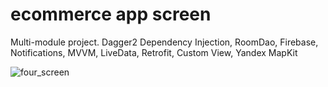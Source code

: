 # ecommerce app screen
Multi-module project. Dagger2 Dependency Injection, RoomDao, Firebase, Notifications, 
MVVM, LiveData, Retrofit, Custom View, Yandex MapKit 



![four_screen](https://user-images.githubusercontent.com/83759412/162030461-9f2ddce3-f401-4348-818b-0275a4037e8e.png)
